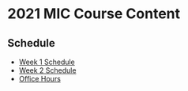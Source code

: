 # 2021 MIC Course Content
## Schedule
- [Week 1 Schedule](admin/week1_schedule.md)
- [Week 2 Schedule](admin/week2_schedule.org)
- [Office Hours](admin/office_hours.md)

